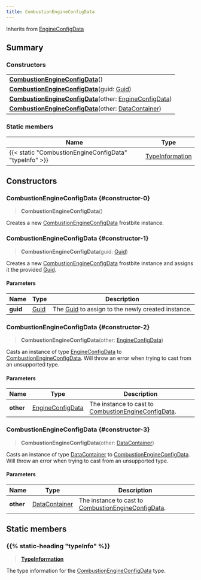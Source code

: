 ```yaml
---
title: CombustionEngineConfigData
---
```


Inherits from [EngineConfigData](/vext/ref/fb/engineconfigdata)

## Summary

### Constructors

|  |
| --- |
| **[CombustionEngineConfigData](#constructor-0)**() |
| **[CombustionEngineConfigData](#constructor-1)**(guid: [Guid](/vext/ref/shared/type/guid)) |
| **[CombustionEngineConfigData](#constructor-2)**(other: [EngineConfigData](/vext/ref/fb/engineconfigdata)) |
| **[CombustionEngineConfigData](#constructor-3)**(other: [DataContainer](/vext/ref/shared/type/datacontainer)) |

### Static members

| Name | Type |
| ---- | ---- |
| {{< static "CombustionEngineConfigData" "typeInfo" >}} | [TypeInformation](/vext/ref/shared/type/typeinformation) |

## Constructors

### CombustionEngineConfigData {#constructor-0}

> **CombustionEngineConfigData**()

Creates a new [CombustionEngineConfigData](/vext/ref/fb/combustionengineconfigdata) frostbite instance.

### CombustionEngineConfigData {#constructor-1}

> **CombustionEngineConfigData**(guid: [Guid](/vext/ref/shared/type/guid))

Creates a new [CombustionEngineConfigData](/vext/ref/fb/combustionengineconfigdata) frostbite instance and assigns it the provided [Guid](/vext/ref/shared/type/guid).

#### Parameters

| Name | Type | Description |
| ---- | ---- | ----------- |
| **guid** | [Guid](/vext/ref/shared/type/guid) | The [Guid](/vext/ref/shared/type/guid) to assign to the newly created instance. |

### CombustionEngineConfigData {#constructor-2}

> **CombustionEngineConfigData**(other: [EngineConfigData](/vext/ref/fb/engineconfigdata))

Casts an instance of type [EngineConfigData](/vext/ref/fb/engineconfigdata) to [CombustionEngineConfigData](/vext/ref/fb/combustionengineconfigdata). Will throw an error when trying to cast from an unsupported type.

#### Parameters

| Name | Type | Description |
| ---- | ---- | ----------- |
| **other** | [EngineConfigData](/vext/ref/fb/engineconfigdata) | The instance to cast to [CombustionEngineConfigData](/vext/ref/fb/combustionengineconfigdata). |

### CombustionEngineConfigData {#constructor-3}

> **CombustionEngineConfigData**(other: [DataContainer](/vext/ref/shared/type/datacontainer))

Casts an instance of type [DataContainer](/vext/ref/shared/type/datacontainer) to [CombustionEngineConfigData](/vext/ref/fb/combustionengineconfigdata). Will throw an error when trying to cast from an unsupported type.

#### Parameters

| Name | Type | Description |
| ---- | ---- | ----------- |
| **other** | [DataContainer](/vext/ref/shared/type/datacontainer) | The instance to cast to [CombustionEngineConfigData](/vext/ref/fb/combustionengineconfigdata). |

## Static members

### {{% static-heading "typeInfo" %}}

> **[TypeInformation](/vext/ref/shared/type/typeinformation)**

The type information for the [CombustionEngineConfigData](/vext/ref/fb/combustionengineconfigdata) type.

